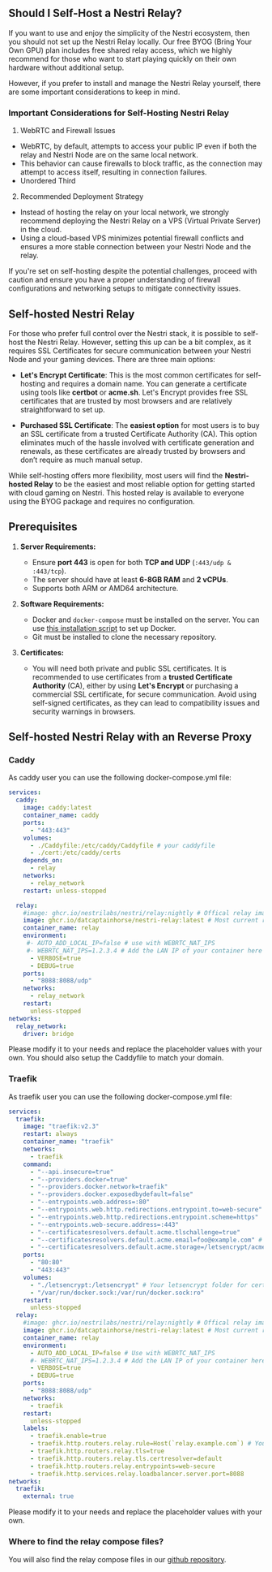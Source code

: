 ## Should I Self-Host a Nestri Relay?

If you want to use and enjoy the simplicity of the Nestri ecosystem, then you should not set up the Nestri Relay locally. Our free BYOG (Bring Your Own GPU) plan includes free shared relay access, which we highly recommend for those who want to start playing quickly on their own hardware without additional setup.

However, if you prefer to install and manage the Nestri Relay yourself, there are some important considerations to keep in mind.

### Important Considerations for Self-Hosting Nestri Relay

1. WebRTC and Firewall Issues
  * WebRTC, by default, attempts to access your public IP even if both the relay and Nestri Node are on the same local network.
  * This behavior can cause firewalls to block traffic, as the connection may attempt to access itself, resulting in connection failures.
  * Unordered Third
2. Recommended Deployment Strategy
  * Instead of hosting the relay on your local network, we strongly recommend deploying the Nestri Relay on a VPS (Virtual Private Server) in the cloud.
  * Using a cloud-based VPS minimizes potential firewall conflicts and ensures a more stable connection between your Nestri Node and the relay.

If you're set on self-hosting despite the potential challenges, proceed with caution and ensure you have a proper understanding of firewall configurations and networking setups to mitigate connectivity issues.

## Self-hosted Nestri Relay

For those who prefer full control over the Nestri stack, it is possible to self-host the Nestri Relay. However, setting this up can be a bit complex, as it requires SSL Certificates for secure communication between your Nestri Node and your gaming devices. There are three main options:

- **Let's Encrypt Certificate**: This is the most common certificates for self-hosting and requires a domain name. You can generate a certificate using tools like **certbot** or **acme.sh**. Let's Encrypt provides free SSL certificates that are trusted by most browsers and are relatively straightforward to set up.

- **Purchased SSL Certificate**: The **easiest option** for most users is to buy an SSL certificate from a trusted Certificate Authority (CA). This option eliminates much of the hassle involved with certificate generation and renewals, as these certificates are already trusted by browsers and don’t require as much manual setup.

While self-hosting offers more flexibility, most users will find the **Nestri-hosted Relay** to be the easiest and most reliable option for getting started with cloud gaming on Nestri. This hosted relay is available to everyone using the BYOG package and requires no configuration.


## Prerequisites

1. **Server Requirements:**
   - Ensure **port 443** is open for both **TCP and UDP** (`:443/udp & :443/tcp`).
   - The server should have at least **6-8GB RAM** and **2 vCPUs**.
   - Supports both ARM or AMD64 architecture.

2. **Software Requirements:**
   - Docker and `docker-compose` must be installed on the server. You can use [this installation script](https://github.com/docker/docker-install) to set up Docker.
   - Git must be installed to clone the necessary repository.

3. **Certificates:**
   - You will need both private and public SSL certificates. It is recommended to use certificates from a **trusted Certificate Authority** (CA), either by using **Let's Encrypt** or purchasing a commercial SSL certificate, for secure communication. Avoid using self-signed certificates, as they can lead to compatibility issues and security warnings in browsers.

## Self-hosted Nestri Relay with an Reverse Proxy

### Caddy
As caddy user you can use the following docker-compose.yml file:

```yaml
services:
  caddy:
    image: caddy:latest
    container_name: caddy
    ports:
      - "443:443"
    volumes:
      - ./Caddyfile:/etc/caddy/Caddyfile # your caddyfile
      - ./cert:/etc/caddy/certs
    depends_on:
      - relay
    networks:
      - relay_network
    restart: unless-stopped

  relay:
    #image: ghcr.io/nestrilabs/nestri/relay:nightly # Offical relay image
    image: ghcr.io/datcaptainhorse/nestri-relay:latest # Most current relay image
    container_name: relay
    environment:
     #- AUTO_ADD_LOCAL_IP=false # use with WEBRTC_NAT_IPS
     #- WEBRTC_NAT_IPS=1.2.3.4 # Add the LAN IP of your container here if connections fail
      - VERBOSE=true
      - DEBUG=true
    ports:
      - "8088:8088/udp"
    networks:
      - relay_network
    restart:
      unless-stopped
networks:
  relay_network:
    driver: bridge
```

Please modify it to your needs and replace the placeholder values with your own.
You should also setup the Caddyfile to match your domain.

### Traefik
As traefik user you can use the following docker-compose.yml file:

```yaml
services:
  traefik:
    image: "traefik:v2.3"
    restart: always
    container_name: "traefik"
    networks:
      - traefik
    command:
      - "--api.insecure=true"
      - "--providers.docker=true"
      - "--providers.docker.network=traefik"
      - "--providers.docker.exposedbydefault=false"
      - "--entrypoints.web.address=:80"
      - "--entrypoints.web.http.redirections.entrypoint.to=web-secure"
      - "--entrypoints.web.http.redirections.entrypoint.scheme=https"
      - "--entrypoints.web-secure.address=:443"
      - "--certificatesresolvers.default.acme.tlschallenge=true"
      - "--certificatesresolvers.default.acme.email=foo@example.com" # Your email for tls challenge
      - "--certificatesresolvers.default.acme.storage=/letsencrypt/acme.json"
    ports:
      - "80:80"
      - "443:443"
    volumes:
      - "./letsencrypt:/letsencrypt" # Your letsencrypt folder for certificate persistence
      - "/var/run/docker.sock:/var/run/docker.sock:ro"
    restart:
      unless-stopped
  relay:
    #image: ghcr.io/nestrilabs/nestri/relay:nightly # Offical relay image
    image: ghcr.io/datcaptainhorse/nestri-relay:latest # Most current relay image
    container_name: relay
    environment:
      - AUTO_ADD_LOCAL_IP=false # Use with WEBRTC_NAT_IPS
      #- WEBRTC_NAT_IPS=1.2.3.4 # Add the LAN IP of your container here if connections fail
      - VERBOSE=true
      - DEBUG=true
    ports:
      - "8088:8088/udp"
    networks:
      - traefik
    restart:
      unless-stopped
    labels:
      - traefik.enable=true
      - traefik.http.routers.relay.rule=Host(`relay.example.com`) # Your domain for tls challenge
      - traefik.http.routers.relay.tls=true
      - traefik.http.routers.relay.tls.certresolver=default
      - traefik.http.routers.relay.entrypoints=web-secure
      - traefik.http.services.relay.loadbalancer.server.port=8088
networks:
  traefik:
    external: true
```

Please modify it to your needs and replace the placeholder values with your own.

### Where to find the relay compose files?

You will also find the relay compose files in our [github repository](https://github.com/nestrilabs/nestri/tree/main/containers).



